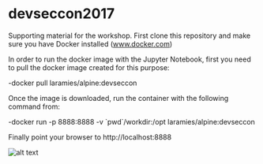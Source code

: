 # devseccon2017

Supporting material for the workshop. First clone this repository and make sure you have Docker installed (www.docker.com)

In order to run the docker image with the Jupyter Notebook, first you need to pull the docker image created for this purpose:

-docker pull laramies/alpine:devseccon

Once the image is downloaded, run the container with the following command from:

-docker run -p 8888:8888 -v \`pwd\`/workdir:/opt laramies/alpine:devseccon

Finally point your browser to http://localhost:8888

![alt text](https://github.com/laramies/devseccon2017/raw/master/mydashboard.png)



